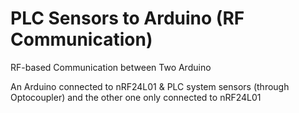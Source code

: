 # PLC Sensors to Arduino (RF Communication)
RF-based Communication between Two Arduino

An Arduino connected to nRF24L01 & PLC system sensors (through Optocoupler) and the other one only connected to nRF24L01
